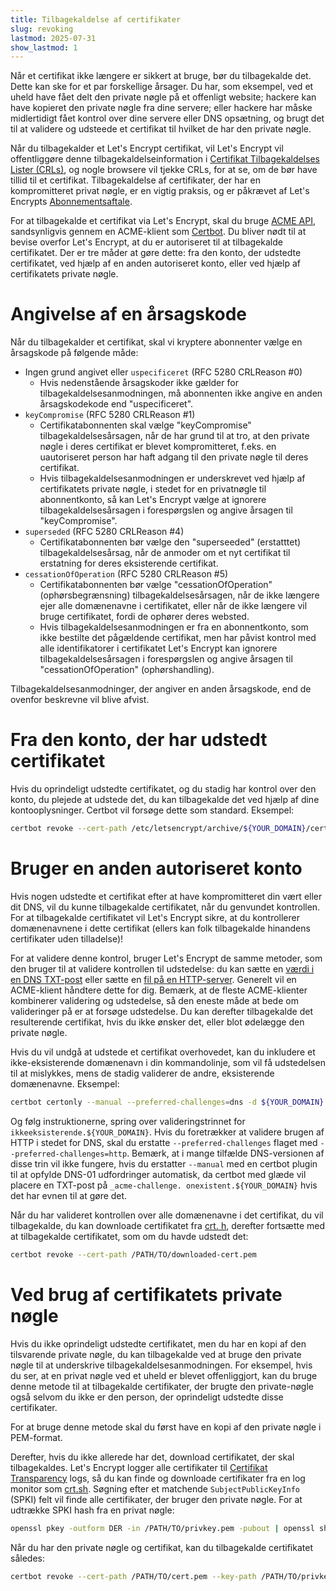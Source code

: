 ```yaml
---
title: Tilbagekaldelse af certifikater
slug: revoking
lastmod: 2025-07-31
show_lastmod: 1
---
```



Når et certifikat ikke længere er sikkert at bruge, bør du tilbagekalde det. Dette kan ske for et par forskellige årsager. Du har, som eksempel, ved et uheld have fået delt den private nøgle på et offenligt website; hackere kan have kopieret den private nøgle fra dine servere; eller hackere har måske midlertidigt fået kontrol over dine servere eller DNS opsætning, og brugt det til at validere og udsteede et certifikat til hvilket de har den private nøgle.

Når du tilbagekalder et Let's Encrypt certifikat, vil Let's Encrypt vil offentliggøre denne tilbagekaldelseinformation i [Certifikat Tilbagekaldelses Lister (CRLs)](https://en.wikipedia.org/wiki/Certificate_revocation_list), og nogle browsere vil tjekke CRLs, for at se, om de bør have tillid til et certifikat. Tilbagekaldelse af certifikater, der har en kompromitteret privat nøgle, er en vigtig praksis, og er påkrævet af Let's Encrypts [Abonnementsaftale](/repository).

For at tilbagekalde et certifikat via Let's Encrypt, skal du bruge [ACME API](https://github.com/letsencrypt/boulder/blob/main/docs/acme-divergences.md), sandsynligvis gennem en ACME-klient som [Certbot](https://certbot.eff.org/). Du bliver nødt til at bevise overfor Let's Encrypt, at du er autoriseret til at tilbagekalde certifikatet. Der er tre måder at gøre dette: fra den konto, der udstedte certifikatet, ved hjælp af en anden autoriseret konto, eller ved hjælp af certifikatets private nøgle.

# Angivelse af en årsagskode

Når du tilbagekalder et certifikat, skal vi kryptere abonnenter vælge en årsagskode på følgende måde:

* Ingen grund angivet eller `uspecificeret` (RFC 5280 CRLReason #0)
  - Hvis nedenstående årsagskoder ikke gælder for tilbagekaldelsesanmodningen, må abonnenten ikke angive en anden årsagskodekode end "uspecificeret".
* `keyCompromise` (RFC 5280 CRLReason #1)
  - Certifikatabonnenten skal vælge "keyCompromise" tilbagekaldelsesårsagen, når de har grund til at tro, at den private nøgle i deres certifikat er blevet kompromitteret, f.eks. en uautoriseret person har haft adgang til den private nøgle til deres certifikat.
  - Hvis tilbagekaldelsesanmodningen er underskrevet ved hjælp af certifikatets private nøgle, i stedet for en privatnøgle til abonnentkonto, så kan Let's Encrypt vælge at ignorere tilbagekaldelsesårsagen i forespørgslen og angive årsagen til "keyCompromise".
* `superseded` (RFC 5280 CRLReason #4)
  - Certifikatabonnenten bør vælge den "superseeded" (erstatttet) tilbagekaldelsesårsag, når de anmoder om et nyt certifikat til erstatning for deres eksisterende certifikat.
* `cessationOfOperation` (RFC 5280 CRLReason #5)
  - Certifikatabonnenten bør vælge "cessationOfOperation" (ophørsbegrænsning) tilbagekaldelsesårsagen, når de ikke længere ejer alle domænenavne i certifikatet, eller når de ikke længere vil bruge certifikatet, fordi de ophører deres websted.
  - Hvis tilbagekaldelsesanmodningen er fra en abonnentkonto, som ikke bestilte det pågældende certifikat, men har påvist kontrol med alle identifikatorer i certifikatet Let's Encrypt kan ignorere tilbagekaldelsesårsagen i forespørgslen og angive årsagen til "cessationOfOperation" (ophørshandling).

Tilbagekaldelsesanmodninger, der angiver en anden årsagskode, end de ovenfor beskrevne vil blive afvist.

# Fra den konto, der har udstedt certifikatet

Hvis du oprindeligt udstedte certifikatet, og du stadig har kontrol over den konto, du plejede at udstede det, du kan tilbagekalde det ved hjælp af dine kontooplysninger. Certbot vil forsøge dette som standard. Eksempel:

```bash
certbot revoke --cert-path /etc/letsencrypt/archive/${YOUR_DOMAIN}/cert1.pem
```

# Bruger en anden autoriseret konto

Hvis nogen udstedte et certifikat efter at have kompromitteret din vært eller dit DNS, vil du kunne tilbagekalde certifikatet, når du genvundet kontrollen. For at tilbagekalde certifikatet vil Let's Encrypt sikre, at du kontrollerer domænenavnene i dette certifikat (ellers kan folk tilbagekalde hinandens certifikater uden tilladelse)!

For at validere denne kontrol, bruger Let's Encrypt de samme metoder, som den bruger til at validere kontrollen til udstedelse: du kan sætte en [værdi i en DNS TXT-post](https://tools.ietf.org/html/rfc8555#section-8.4) eller sætte en [fil på en HTTP-server](https://tools.ietf.org/html/rfc8555#section-8.3). Generelt vil en ACME-klient håndtere dette for dig. Bemærk, at de fleste ACME-klienter kombinerer validering og udstedelse, så den eneste måde at bede om valideringer på er at forsøge udstedelse. Du kan derefter tilbagekalde det resulterende certifikat, hvis du ikke ønsker det, eller blot ødelægge den private nøgle.

Hvis du vil undgå at udstede et certifikat overhovedet, kan du inkludere et ikke-eksisterende domænenavn i din kommandolinje, som vil få udstedelsen til at mislykkes, mens de stadig validerer de andre, eksisterende domænenavne. Eksempel:

```bash
certbot certonly --manual --preferred-challenges=dns -d ${YOUR_DOMAIN} -d nonexistent.${YOUR_DOMAIN}
```

Og følg instruktionerne, spring over valideringstrinnet for `ikkeeksisterende.${YOUR_DOMAIN}`. Hvis du foretrækker at validere brugen af HTTP i stedet for DNS, skal du erstatte `--preferred-challenges` flaget med `--preferred-challenges=http`. Bemærk, at i mange tilfælde DNS-versionen af disse trin vil ikke fungere, hvis du erstatter `--manual` med en certbot plugin til at opfylde DNS-01 udfordringer automatisk, da certbot med glæde vil placere en TXT-post på `_acme-challenge. onexistent.${YOUR_DOMAIN}` hvis det har evnen til at gøre det.

Når du har valideret kontrollen over alle domænenavne i det certifikat, du vil tilbagekalde, du kan downloade certifikatet fra [crt. h](https://crt.sh/), derefter fortsætte med at tilbagekalde certifikatet, som om du havde udstedt det:

```bash
certbot revoke --cert-path /PATH/TO/downloaded-cert.pem
```

# Ved brug af certifikatets private nøgle

Hvis du ikke oprindeligt udstedte certifikatet, men du har en kopi af den tilsvarende private nøgle, du kan tilbagekalde ved at bruge den private nøgle til at underskrive tilbagekaldelsesanmodningen. For eksempel, hvis du ser, at en privat nøgle ved et uheld er blevet offenliggjort, kan du bruge denne metode til at tilbagekalde certifikater, der brugte den private-nøgle også selvom du ikke er den person, der oprindeligt udstedte disse certifikater.

For at bruge denne metode skal du først have en kopi af den private nøgle i PEM-format.

Derefter, hvis du ikke allerede har det, download certifikatet, der skal tilbagekaldes. Let's Encrypt logger alle certifikater til [Certifikat Transparency](https://www.certificate-transparency.org/) logs, så du kan finde og downloade certifikater fra en log monitor som [crt.sh](https://crt.sh/). Søgning efter et matchende `SubjectPublicKeyInfo` (SPKI) felt vil finde alle certifikater, der bruger den private nøgle. For at udtrække SPKI hash fra en privat nøgle:
```bash
openssl pkey -outform DER -in /PATH/TO/privkey.pem -pubout | openssl sha256
```

Når du har den private nøgle og certifikat, kan du tilbagekalde certifikatet således:

```bash
certbot revoke --cert-path /PATH/TO/cert.pem --key-path /PATH/TO/privkey.pem --reason keyCompromise
```
